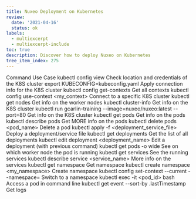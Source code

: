 ```yaml
---
title: Nuxeo Deployment on Kubernetes
review:
  date: '2021-04-16'
  status: ok
labels:
  - multiexcerpt
  - multiexcerpt-include
toc: true
description: Discover how to deploy Nuxeo on Kubernetes
tree_item_index: 275
---
```


Command
Use Case
kubectl config view
Check location and credentials of the K8S cluster
export KUBECONFIG=kubeconfig.yaml
Apply connection info for the K8S cluster
kubectl config get-contexts
Get all contexts
kubectl config use-context <my_context>
Connect to a specific K8S cluster
kubectl get nodes
Get info on the worker nodes
kubectl cluster-info
Get info on the K8S cluster
kubectl run gcarlin-training --image=nuxeo/nuxeo:latest --port=80
Get info on the K8S cluster
kubectl get pods
Get info on the pods
kubectl describe pods
Get MORE info on the pods
kubectl delete pods <pod_name>
Delete a pod
kubectl apply -f <deployment_service_file>
Deploy a deployment/service file
kubectl get deployments
Get the list of all deployments
kubectl edit deployment <deployment_name>
Edit a deployment (with previous command)
kubectl get pods -o wide
See on which worker node the pod is running
kubectl get services
See the running services
kubectl describe service <service_name>
More info on the services
kubectl get namespace
Get namespace
kubectl create namespace <my_namespace>
Create namespace
kubectl config set-context --current --namespace=<namespace>
Switch to a namespace
kubectl exec -it <pod_id> bash
Access a pod in command line
kubectl get event --sort-by .lastTimestamp
Get logs